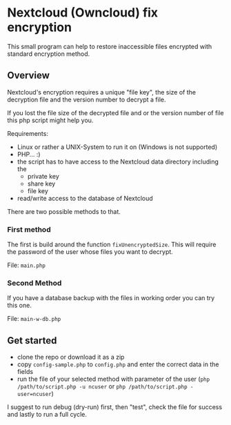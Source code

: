 # Nextcloud (Owncloud) fix encryption

This small program can help to restore inaccessible files encrypted with standard encryption method.

## Overview

Nextcloud's encryption requires a unique "file key", the size of the decryption file and the version number
to decrypt a file.

If you lost the file size of the decrypted file and or the version number of file this php script might help you.

Requirements:
* Linux or rather a UNIX-System to run it on (Windows is not supported)
* PHP... :)
* the script has to have access to the Nextcloud data directory including the
  * private key
  * share key
  * file key
* read/write access to the database of Nextcloud

There are two possible methods to that.

### First method

The first is build around the function ```fixUnencryptedSize```. This will require the password of the user
whose files you want to decrypt.

File: ```main.php```

### Second Method

If you have a database backup with the files in working order you can try this one.

File: ```main-w-db.php```

## Get started

* clone the repo or download it as a zip
* copy ```config-sample.php``` to ```config.php``` and enter the correct data in the fields
* run the file of your selected method with parameter of the user (```php /path/to/script.php -u ncuser``` or ```php /path/to/script.php -user=ncuser```)

I suggest to run debug (dry-run) first, then "test", check the file for success and lastly to run a full cycle.
